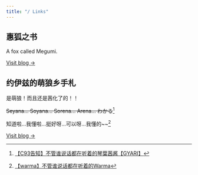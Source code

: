 ```yaml
---
title: "/ Links"
---
```


## 惠狐之书

A fox called Megumi.

[Visit blog ->](https://blog.megumifox.com/public/)

## 约伊兹的萌狼乡手札

是萌狼！而且还是茜化了的！！

~~Seyana... Soyana... Sorena... Arena... わかる~~[^1]  

知道啦...我懂啦...挺好呀...可以呀...我懂的~~[^2]

[^1]: [【C93告知】不管谁说话都在听着的琴葉茜酱【GYARI】](https://www.bilibili.com/video/av17699810)

[^2]: [【warma】不管谁说话都在听着的Warma](https://www.bilibili.com/video/av24099857)

[Visit blog ->](https://blog.yoitsu.moe)
